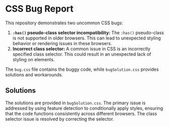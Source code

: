 # CSS Bug Report

This repository demonstrates two uncommon CSS bugs:

1. **`:has()` pseudo-class selector incompatibility:** The `:has()` pseudo-class is not supported in older browsers. This can lead to unexpected styling behavior or rendering issues in these browsers.
2. **Incorrect class selector:** A common issue in CSS is an incorrectly specified class selector. This could result in an unexpected lack of styling on elements. 

The `bug.css` file contains the buggy code, while `bugSolution.css` provides solutions and workarounds.

## Solutions

The solutions are provided in `bugSolution.css`.  The primary issue is addressed by using feature detection to conditionally apply styles, ensuring that the code functions consistently across different browsers.  The class selector issue is resolved by correcting the selector.
